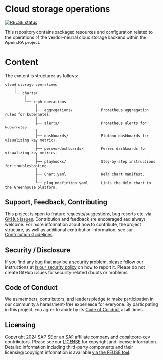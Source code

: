<!--
# SPDX-FileCopyrightText: Copyright 2024 SAP SE or an SAP affiliate company and cobaltcore-dev contributors
#
# SPDX-License-Identifier: Apache-2.0
-->

# Cloud storage operations

[![REUSE status](https://api.reuse.software/badge/github.com/cobaltcore-dev/cloud-storage-operations)](https://api.reuse.software/info/github.com/cobaltcore-dev/cloud-storage-operations)

This repository contains packaged resources and configuration related to the operations of the vendor-neutral cloud storage backend within the ApeiroRA project.

# Content

The content is structured as follows:

```
cloud-storage-operations
    │
    └── charts/
         │
         └── ceph-operations
              │
              ├── aggregations/             Prometheus aggregation rules for kubernetes.
              │
              ├── alerts/                   Prometheus alerts for kubernetes.
              │
              ├── dashboards/               Plutono dashboards for visualizing key metrics.
              │
              ├── perses-dashboards/        Perses dashboards for visualizing key metrics.
              │
              ├── playbooks/                Step-by-step instructions for troubleshooting.        
              │
              ├── Chart.yaml                Helm chart manifest.
              │
              └── plugindefintion.yaml      Links the Helm chart to the Greenhouse platform. 

```

## Support, Feedback, Contributing

This project is open to feature requests/suggestions, bug reports etc. via [GitHub issues](https://github.com/cobaltcore-dev/cloud-storage-operations/issues). Contribution and feedback are encouraged and always welcome. For more information about how to contribute, the project structure, as well as additional contribution information, see our [Contribution Guidelines](CONTRIBUTING.md).

## Security / Disclosure
If you find any bug that may be a security problem, please follow our instructions at [in our security policy](https://github.com/cobaltcore-dev/cloud-storage-operations/security/policy) on how to report it. Please do not create GitHub issues for security-related doubts or problems.

## Code of Conduct

We as members, contributors, and leaders pledge to make participation in our community a harassment-free experience for everyone. By participating in this project, you agree to abide by its [Code of Conduct](https://github.com/SAP/.github/blob/main/CODE_OF_CONDUCT.md) at all times.

## Licensing

Copyright 2024 SAP SE or an SAP affiliate company and cobaltcore-dev contributors. Please see our [LICENSE](LICENSE) for copyright and license information. Detailed information including third-party components and their licensing/copyright information is available [via the REUSE tool](https://api.reuse.software/info/github.com/cobaltcore-dev/cloud-storage-operations).
